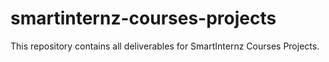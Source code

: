 # smartinternz-courses-projects
This repository contains all deliverables for SmartInternz Courses Projects.
